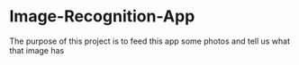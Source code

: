 # Image-Recognition-App
The purpose of this project is to feed this app some photos and tell us what that image has 
